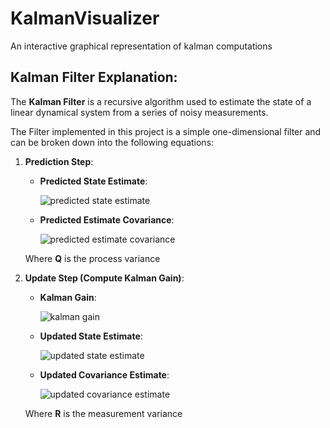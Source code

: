 # KalmanVisualizer
An interactive graphical representation of kalman computations

## Kalman Filter Explanation:

The **Kalman Filter** is a recursive algorithm used to estimate the state 
of a linear dynamical system from a series of noisy measurements.

The Filter implemented in this project is a simple one-dimensional filter
and can be broken down into the following equations:

1. **Prediction Step**:
   - **Predicted State Estimate**:

      ![predicted state estimate](https://www.sciweavers.org/upload/Tex2Img_1713301158/eqn.png)
     
   - **Predicted Estimate Covariance**:

      ![predicted estimate covariance](https://www.sciweavers.org/upload/Tex2Img_1713301218/eqn.png)
     
   Where **Q** is the process variance
2. **Update Step (Compute Kalman Gain)**:
   - **Kalman Gain**:

      ![kalman gain](https://www.sciweavers.org/upload/Tex2Img_1713301268/eqn.png)
     
   - **Updated State Estimate**:

      ![updated state estimate](https://www.sciweavers.org/upload/Tex2Img_1713301343/eqn.png)
     
   - **Updated Covariance Estimate**:

      ![updated covariance estimate](https://www.sciweavers.org/upload/Tex2Img_1713301409/eqn.png)
     
   Where **R** is the measurement variance 